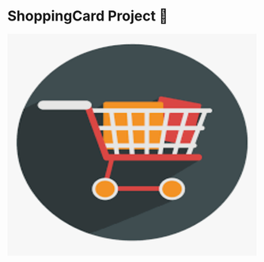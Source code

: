 # ShoppingCard Project 👔
<img src="ShoppingCard.Web/wwwroot/assest/ShoppingCard.png" style="width:100%;height:450px;"/>

